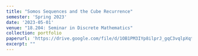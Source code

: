 ```yaml
---
title: "Somos Sequences and the Cube Recurrence"
semester: 'Spring 2023'
date: '2023-05-01'
venue: "18.204: Seminar in Discrete Mathematics"
collection: portfolio
paperurl: 'https://drive.google.com/file/d/1OB1PM3IYp8ilprJ_gqC3vqlpXqtQ75jK'
excerpt: ""
---
```

